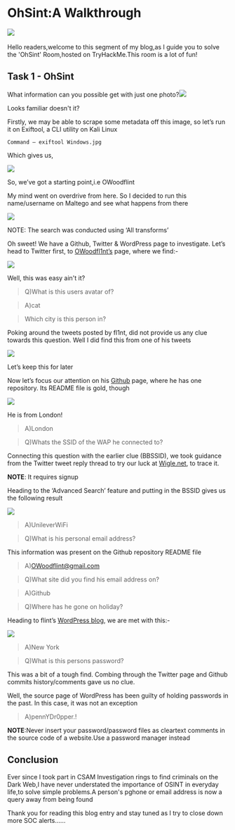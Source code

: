 # OhSint:A Walkthrough

​![](https://files.gitbook.com/v0/b/gitbook-x-prod.appspot.com/o/spaces%2Fq8Yzn5Spn9wAtMsEuJ0B%2Fuploads%2FcUaQINX6T0bgaIYQPNz2%2F7.png?alt=media\&token=473b6fb3-3746-4b99-80db-c66087d975cc)

​Hello readers,welcome to this segment of my blog,as I guide you to solve the 'OhSint' Room,hosted on TryHackMe.This room is a lot of fun!

## Task 1 - OhSint

What information can you possible get with just one photo?​![](https://files.gitbook.com/v0/b/gitbook-x-prod.appspot.com/o/spaces%2Fq8Yzn5Spn9wAtMsEuJ0B%2Fuploads%2FiR4O0rSfGdhTQL6kT7fB%2F1.png?alt=media\&token=10d4b42e-4566-4b6a-97bc-bcdf9ae12a84)

​Looks familiar doesn't it?

Firstly, we may be able to scrape some metadata off this image, so let’s run it on Exiftool, a CLI utility on Kali Linux

`Command — exiftool Windows.jpg`

Which gives us,

![](https://cdn-images-1.medium.com/max/1000/1\*247Fa6UnwesLjE\_\_FXmEkA.png)

So, we’ve got a starting point,i.e OWoodflint

My mind went on overdrive from here. So I decided to run this name/username on Maltego and see what happens from there

![](https://cdn-images-1.medium.com/max/1000/1\*FaciZcaEC7OsdaR9jiwvYQ.png)

NOTE: The search was conducted using ‘All transforms’

Oh sweet! We have a Github, Twitter & WordPress page to investigate. Let’s head to Twitter first, to [OWoodfl1nt’s](https://twitter.com/owoodflint?lang=en) page, where we find:-

![](https://cdn-images-1.medium.com/max/1000/1\*dzz19\_A2L-mofA0q5elU2Q.png)

Well, this was easy ain't it?

> Q)What is this users avatar of?

> A)cat

> Which city is this person in?

Poking around the tweets posted by fl1nt, did not provide us any clue towards this question. Well I did find this from one of his tweets

![](https://cdn-images-1.medium.com/max/1000/1\*iULMVV-quL7vDgv6ugw4NQ.png)

Let’s keep this for later

Now let’s focus our attention on his [Github](https://github.com/OWoodfl1nt) page, where he has one repository. Its README file is gold, though

![](https://cdn-images-1.medium.com/max/1000/1\*FfIZeY1mMwjltl32FOY2Mw.png)

He is from London!

> A)London

> Q)Whats the SSID of the WAP he connected to?

Connecting this question with the earlier clue (BBSSID), we took guidance from the Twitter tweet reply thread to try our luck at [Wigle.net](https://wigle.net), to trace it.

**NOTE**: It requires signup

Heading to the ‘Advanced Search’ feature and putting in the BSSID gives us the following result

![](https://cdn-images-1.medium.com/max/1000/1\*CDd1qUdcwoZKwmj5phhlQQ.png)

> A)UnileverWiFi

> Q)What is his personal email address?

This information was present on the Github repository README file

> A)[OWoodflint@gmail.com](mailto:OWoodflint@gmail.com)

> Q)What site did you find his email address on?

> A)Github

> Q)Where has he gone on holiday?

Heading to flint’s [WordPress blog](https://oliverwoodflint.wordpress.com), we are met with this:-

![](https://cdn-images-1.medium.com/max/1000/1\*GnC3PZPUvkFW6yxrDd2How.png)

> A)New York

> Q)What is this persons password?

This was a bit of a tough find. Combing through the Twitter page and Github commits history/comments gave us no clue.

Well, the source page of WordPress has been guilty of holding passwords in the past. In this case, it was not an exception

> A)pennYDr0pper.!

**NOTE**:Never insert your password/password files as cleartext comments in the source code of a website.Use a password manager instead

## Conclusion

Ever since I took part in CSAM Investigation rings to find criminals on the Dark Web,I have never understated the importance of OSINT in everyday life,to solve simple problems.A person's pghone or email address is now a query away from being found

Thank you for reading this blog entry and stay tuned as I try to close down more SOC alerts……
